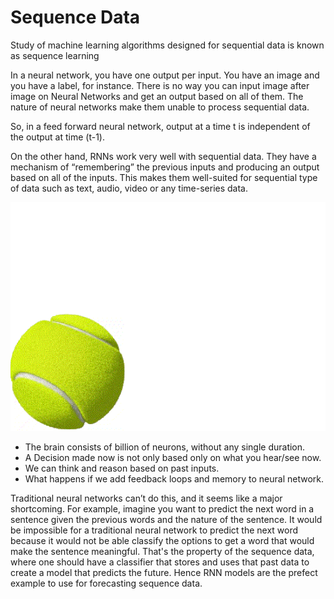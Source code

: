 # Sequence Data

Study of machine learning algorithms designed for sequential data is known as sequence learning

In a neural network, you have one output per input. You have an image and you have a label, for instance. There is no way you can input image after image on Neural Networks and get an output based on all of them. The nature of neural networks make them unable to process sequential data.

So, in a feed forward neural network, output at a time t is independent of the output at time \(t-1\).

On the other hand, RNNs work very well with sequential data. They have a mechanism of “remembering” the previous inputs and producing an output based on all of the inputs. This makes them well-suited for sequential type of data such as text, audio, video or any time-series data.

![Source : Google](.gitbook/assets/sequence.gif)



* The brain consists of billion of neurons, without any single duration.
* A Decision made now is not only based only on what you hear/see now.
* We can think and reason based on past inputs.
* What happens if we add feedback loops and memory to neural network.

Traditional neural networks can’t do this, and it seems like a major shortcoming. For example, imagine you want to predict the next word in a sentence given the previous words and the nature of the sentence. It would be impossible for a traditional neural network to predict the next word because it would not be able classify the options to get a word that would make the sentence meaningful. That's the property of the sequence data, where one should have a classifier that stores and uses that past data to create a model that predicts the future. Hence RNN models are the prefect example to use for forecasting sequence data.

